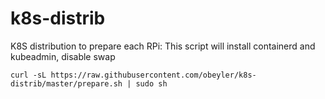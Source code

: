 # k8s-distrib

K8S distribution
to prepare each RPi:
This script will install containerd and kubeadmin, disable swap 
```
curl -sL https://raw.githubusercontent.com/obeyler/k8s-distrib/master/prepare.sh | sudo sh
```
